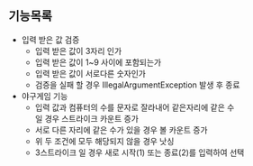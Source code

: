 ## 기능목록
* 입력 받은 값 검증
  * 입력 받은 값이 3자리 인가
  * 입력 받은 값이 1~9 사이에 포함되는가
  * 입력 받은 값이 서로다른 숫자인가
  * 검증을 실패 할 경우 IllegalArgumentException 발생 후 종료
* 야구게임 기능
  * 입력 값과 컴퓨터의 수를 문자로 잘라내어 같은자리에 같은 수<br>
    일 경우 스트라이크 카운트 증가
  * 서로 다른 자리에 같은 수가 있을 경우 볼 카운트 증가
  * 위 두 조건에 모두 해당되지 않을 경우 낫싱
  * 3스트라이크 일 경우 새로 시작(1) 또는 종료(2)를 입력하여 선택